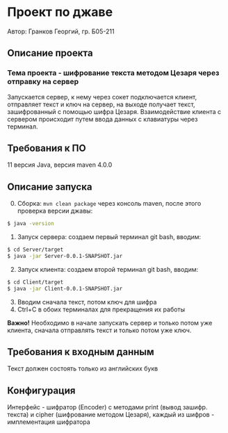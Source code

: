 # Проект по джаве

Автор: Гранков Георгий, гр. Б05-211

## Описание проекта
### Тема проекта - шифрование текста методом Цезаря через отправку на сервер
Запускается сервер, к нему через сокет подключается клиент, отправляет текст и ключ на сервер, на выходе получает текст, зашифрованный с помощью шифра Цезаря.
Взаимодействие клиента с сервером происходит путем ввода данных с клавиатуры через терминал.

## Требования к ПО
11 версия Java, версия maven 4.0.0

## Описание запуска

0. Сборка: ```mvn clean package``` через консоль maven, после этого проверка версии джавы:
```bash
$ java -version
```

1. Запуск сервера: создаем первый терминал git bash, вводим:
```bash
$ cd Server/target
$ java -jar Server-0.0.1-SNAPSHOT.jar
```

2. Запуск клиента: создаем второй терминал git bash, вводим:
```bash
$ cd Client/target
$ java -jar Client-0.0.1-SNAPSHOT.jar
```
3. Вводим сначала текст, потом ключ для шифра
4. Ctrl+C в обоих терминалах для прекращения их работы

**Важно!** Необходимо в начале запускать сервер и только потом уже клиента, сначала отправлять текст и только потом уже ключ. 

## Требования к входным данным
Текст должен состоять только из английских букв

## Конфигурация

Интерфейс - шифратор (Encoder) с методами print (вывод зашифр. текста) и cipher (шифрование методом Цезаря), каждый из шифров - имплементация шифратора

